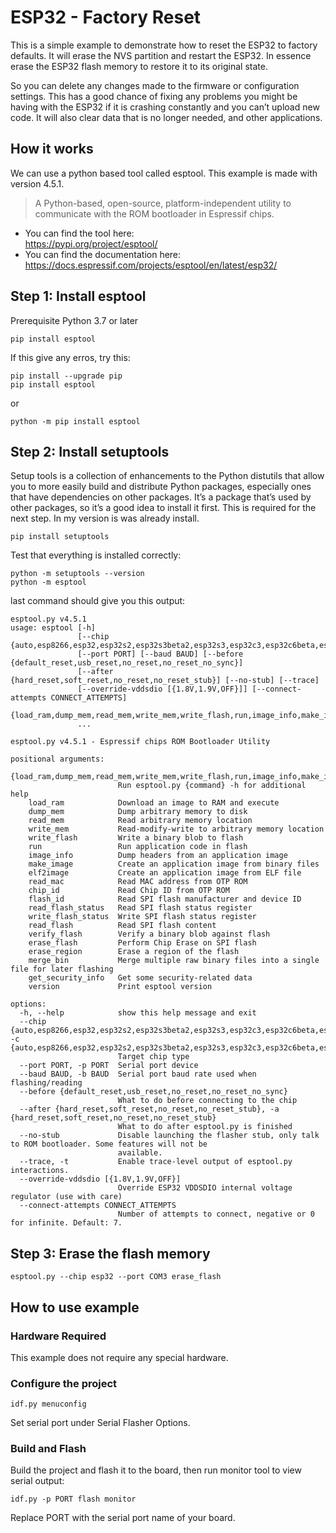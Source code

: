 # ESP32 - Factory Reset
This is a simple example to demonstrate how to reset the ESP32 to factory defaults.
It will erase the NVS partition and restart the ESP32. In essence erase the ESP32 flash memory to restore it to its original state.

So you can delete any changes made to the firmware or configuration settings. This has a good chance of fixing any problems you might be having with the ESP32 if it is crashing constantly and you can’t upload new code. It will also clear data that is no longer needed, and other applications.

## How it works

We can use a python based tool called esptool. This example is made with version 4.5.1.

> A Python-based, open-source, platform-independent utility to communicate with the ROM bootloader in Espressif chips.

* You can find the tool here:<br />https://pypi.org/project/esptool/
* You can find the documentation here:<br />https://docs.espressif.com/projects/esptool/en/latest/esp32/

## Step 1: Install esptool
Prerequisite Python 3.7 or later

```
pip install esptool
```
If this give any erros, try this:
``` 
pip install --upgrade pip
pip install esptool
```
or
```
python -m pip install esptool
```
## Step 2: Install setuptools
Setup tools is a collection of enhancements to the Python distutils that allow you to more easily build and distribute Python packages, especially ones that have dependencies on other packages. It’s a package that’s used by other packages, so it’s a good idea to install it first. This is required for the next step. In my version is was already install.

```
pip install setuptools
```
Test that everything is installed correctly:
```
python -m setuptools --version
python -m esptool
```

last command should give you this output:
```
esptool.py v4.5.1
usage: esptool [-h]
               [--chip {auto,esp8266,esp32,esp32s2,esp32s3beta2,esp32s3,esp32c3,esp32c6beta,esp32h2beta1,esp32h2beta2,esp32c2,esp32c6,esp32h2}]
               [--port PORT] [--baud BAUD] [--before {default_reset,usb_reset,no_reset,no_reset_no_sync}]
               [--after {hard_reset,soft_reset,no_reset,no_reset_stub}] [--no-stub] [--trace]
               [--override-vddsdio [{1.8V,1.9V,OFF}]] [--connect-attempts CONNECT_ATTEMPTS]
               {load_ram,dump_mem,read_mem,write_mem,write_flash,run,image_info,make_image,elf2image,read_mac,chip_id,flash_id,read_flash_status,write_flash_status,read_flash,verify_flash,erase_flash,erase_region,merge_bin,get_security_info,version}
               ...

esptool.py v4.5.1 - Espressif chips ROM Bootloader Utility

positional arguments:
  {load_ram,dump_mem,read_mem,write_mem,write_flash,run,image_info,make_image,elf2image,read_mac,chip_id,flash_id,read_flash_status,write_flash_status,read_flash,verify_flash,erase_flash,erase_region,merge_bin,get_security_info,version}
                        Run esptool.py {command} -h for additional help
    load_ram            Download an image to RAM and execute
    dump_mem            Dump arbitrary memory to disk
    read_mem            Read arbitrary memory location
    write_mem           Read-modify-write to arbitrary memory location
    write_flash         Write a binary blob to flash
    run                 Run application code in flash
    image_info          Dump headers from an application image
    make_image          Create an application image from binary files
    elf2image           Create an application image from ELF file
    read_mac            Read MAC address from OTP ROM
    chip_id             Read Chip ID from OTP ROM
    flash_id            Read SPI flash manufacturer and device ID
    read_flash_status   Read SPI flash status register
    write_flash_status  Write SPI flash status register
    read_flash          Read SPI flash content
    verify_flash        Verify a binary blob against flash
    erase_flash         Perform Chip Erase on SPI flash
    erase_region        Erase a region of the flash
    merge_bin           Merge multiple raw binary files into a single file for later flashing
    get_security_info   Get some security-related data
    version             Print esptool version

options:
  -h, --help            show this help message and exit
  --chip {auto,esp8266,esp32,esp32s2,esp32s3beta2,esp32s3,esp32c3,esp32c6beta,esp32h2beta1,esp32h2beta2,esp32c2,esp32c6,esp32h2}, -c {auto,esp8266,esp32,esp32s2,esp32s3beta2,esp32s3,esp32c3,esp32c6beta,esp32h2beta1,esp32h2beta2,esp32c2,esp32c6,esp32h2}
                        Target chip type
  --port PORT, -p PORT  Serial port device
  --baud BAUD, -b BAUD  Serial port baud rate used when flashing/reading
  --before {default_reset,usb_reset,no_reset,no_reset_no_sync}
                        What to do before connecting to the chip
  --after {hard_reset,soft_reset,no_reset,no_reset_stub}, -a {hard_reset,soft_reset,no_reset,no_reset_stub}
                        What to do after esptool.py is finished
  --no-stub             Disable launching the flasher stub, only talk to ROM bootloader. Some features will not be
                        available.
  --trace, -t           Enable trace-level output of esptool.py interactions.
  --override-vddsdio [{1.8V,1.9V,OFF}]
                        Override ESP32 VDDSDIO internal voltage regulator (use with care)
  --connect-attempts CONNECT_ATTEMPTS
                        Number of attempts to connect, negative or 0 for infinite. Default: 7.
```

## Step 3: Erase the flash memory


```
esptool.py --chip esp32 --port COM3 erase_flash
```



## How to use example
### Hardware Required
This example does not require any special hardware.

### Configure the project
```
idf.py menuconfig
``` 
Set serial port under Serial Flasher Options.


### Build and Flash
Build the project and flash it to the board, then run monitor tool to view serial output:
``` 
idf.py -p PORT flash monitor
```
Replace PORT with the serial port name of your board.

